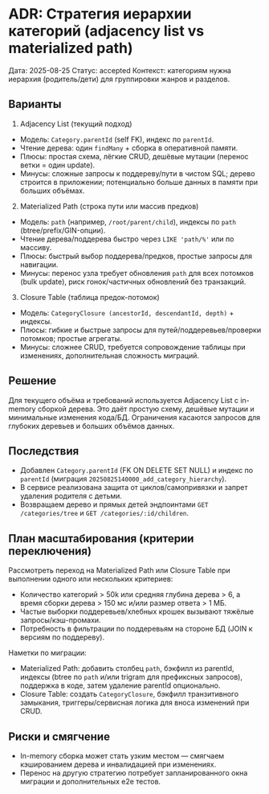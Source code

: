 # ADR: Стратегия иерархии категорий (adjacency list vs materialized path)

Дата: 2025-08-25
Статус: accepted
Контекст: категориям нужна иерархия (родитель/дети) для группировки жанров и разделов.

## Варианты

1. Adjacency List (текущий подход)

- Модель: `Category.parentId` (self FK), индекс по `parentId`.
- Чтение дерева: один `findMany` + сборка в оперативной памяти.
- Плюсы: простая схема, лёгкие CRUD, дешёвые мутации (перенос ветки = один update).
- Минусы: сложные запросы к поддереву/пути в чистом SQL; дерево строится в приложении; потенциально больше данных в памяти при больших объёмах.

2. Materialized Path (строка пути или массив предков)

- Модель: `path` (например, `/root/parent/child`), индексы по `path` (btree/prefix/GIN-опции).
- Чтение дерева/поддерева быстро через `LIKE 'path/%'` или по массиву.
- Плюсы: быстрый выбор поддерева/предков, простые запросы для навигации.
- Минусы: перенос узла требует обновления `path` для всех потомков (bulk update), риск гонок/частичных обновлений без транзакций.

3. Closure Table (таблица предок-потомок)

- Модель: `CategoryClosure (ancestorId, descendantId, depth)` + индексы.
- Плюсы: гибкие и быстрые запросы для путей/поддеревьев/проверки потомков; простые агрегаты.
- Минусы: сложнее CRUD, требуется сопровождение таблицы при изменениях, дополнительная сложность миграций.

## Решение

Для текущего объёма и требований используется Adjacency List с in-memory сборкой дерева. Это даёт простую схему, дешёвые мутации и минимальные изменения кода/БД. Ограничения касаются запросов для глубоких деревьев и больших объёмов данных.

## Последствия

- Добавлен `Category.parentId` (FK ON DELETE SET NULL) и индекс по `parentId` (миграция `20250825140000_add_category_hierarchy`).
- В сервисе реализована защита от циклов/самопривязки и запрет удаления родителя с детьми.
- Возвращаем дерево и прямых детей эндпоинтами `GET /categories/tree` и `GET /categories/:id/children`.

## План масштабирования (критерии переключения)

Рассмотреть переход на Materialized Path или Closure Table при выполнении одного или нескольких критериев:

- Количество категорий > 50k или средняя глубина дерева > 6, а время сборки дерева > 150 мс и/или размер ответа > 1 МБ.
- Частые выборки поддеревьев/хлебных крошек вызывают тяжёлые запросы/кэш-промахи.
- Потребность в фильтрации по поддеревьям на стороне БД (JOIN к версиям по поддереву).

Наметки по миграции:

- Materialized Path: добавить столбец `path`, бэкфилл из parentId, индексы (btree по `path` и/или trigram для префиксных запросов), поддержка в коде, затем удаление parentId опционально.
- Closure Table: создать `CategoryClosure`, бэкфилл транзитивного замыкания, триггеры/сервисная логика для вноса изменений при CRUD.

## Риски и смягчение

- In-memory сборка может стать узким местом — смягчаем кэшированием дерева и инвалидацией при изменениях.
- Перенос на другую стратегию потребует запланированного окна миграции и дополнительных e2e тестов.
